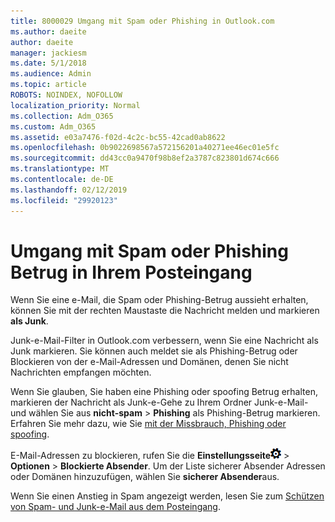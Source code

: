 ```yaml
---
title: 8000029 Umgang mit Spam oder Phishing in Outlook.com
ms.author: daeite
author: daeite
manager: jackiesm
ms.date: 5/1/2018
ms.audience: Admin
ms.topic: article
ROBOTS: NOINDEX, NOFOLLOW
localization_priority: Normal
ms.collection: Adm_O365
ms.custom: Adm_O365
ms.assetid: e03a7476-f02d-4c2c-bc55-42cad0ab8622
ms.openlocfilehash: 0b9022698567a572156201a40271ee46ec01e5fc
ms.sourcegitcommit: dd43cc0a9470f98b8ef2a3787c823801d674c666
ms.translationtype: MT
ms.contentlocale: de-DE
ms.lasthandoff: 02/12/2019
ms.locfileid: "29920123"
---
```

# <a name="deal-with-spam-or-phishing-scams-in-your-inbox"></a>Umgang mit Spam oder Phishing Betrug in Ihrem Posteingang

Wenn Sie eine e-Mail, die Spam oder Phishing-Betrug aussieht erhalten, können Sie mit der rechten Maustaste die Nachricht melden und markieren **als Junk**. 
  
Junk-e-Mail-Filter in Outlook.com verbessern, wenn Sie eine Nachricht als Junk markieren. Sie können auch meldet sie als Phishing-Betrug oder Blockieren von der e-Mail-Adressen und Domänen, denen Sie nicht Nachrichten empfangen möchten.
  
Wenn Sie glauben, Sie haben eine Phishing oder spoofing Betrug erhalten, markieren der Nachricht als Junk-e-Gehe zu Ihrem Ordner Junk-e-Mail- und wählen Sie aus **nicht-spam** \> **Phishing** als Phishing-Betrug markieren. Erfahren Sie mehr dazu, wie Sie [mit der Missbrauch, Phishing oder spoofing](https://go.microsoft.com/fwlink/p/?linkid=873139).
  
E-Mail-Adressen zu blockieren, rufen Sie die **Einstellungsseite**![Einstellungen](media/f4b2e798-fff1-4a14-931f-5677a4543b58.png) \> **Optionen** \> **Blockierte Absender**. Um der Liste sicherer Absender Adressen oder Domänen hinzuzufügen, wählen Sie **sicherer Absender**aus. 
  
Wenn Sie einen Anstieg in Spam angezeigt werden, lesen Sie zum [Schützen von Spam- und Junk-e-Mail aus dem Posteingang](https://go.microsoft.com/fwlink/p/?linkid=873140).
  

